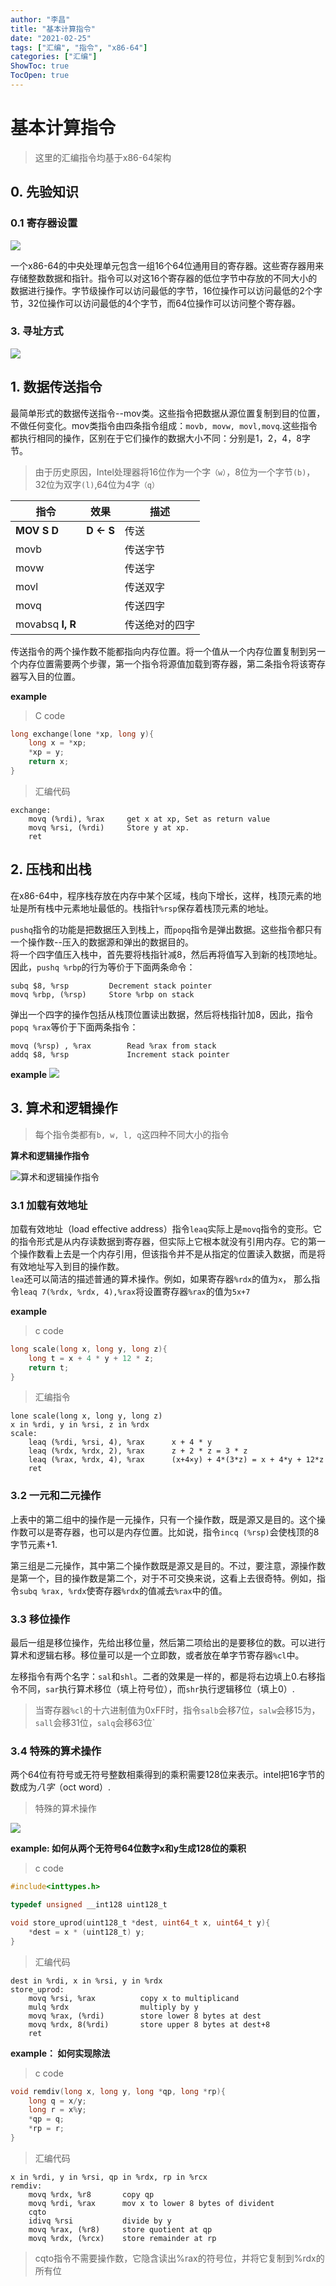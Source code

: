 ```yaml
---
author: "李昌"
title: "基本计算指令"
date: "2021-02-25"
tags: ["汇编", "指令", "x86-64"]
categories: ["汇编"]
ShowToc: true
TocOpen: true
---
```


# 基本计算指令

> 这里的汇编指令均基于x86-64架构

## 0. 先验知识

### 0.1 寄存器设置

![](../image/x86-64-reg.png)

一个x86-64的中央处理单元包含一组16个64位通用目的寄存器。这些寄存器用来存储整数数据和指针。指令可以对这16个寄存器的低位字节中存放的不同大小的数据进行操作。字节级操作可以访问最低的字节，16位操作可以访问最低的2个字节，32位操作可以访问最低的4个字节，而64位操作可以访问整个寄存器。

### 3. 寻址方式

![](../image/寻址方式.png)

## 1. 数据传送指令

最简单形式的数据传送指令--mov类。这些指令把数据从源位置复制到目的位置，不做任何变化。mov类指令由四条指令组成：`movb, movw, movl,movq`.这些指令都执行相同的操作，区别在于它们操作的数据大小不同：分别是1，2，4，8字节。

> 由于历史原因，Intel处理器将16位作为一个字`（w）`，8位为一个字节`(b)`，32位为双字`(l)`,64位为4字`（q）`

|指令|效果|描述|
|-----|-----|-----|
|**MOV    S    D**| **D  <-  S**| 传送|
|movb||传送字节|
|movw||传送字|
|movl||传送双字|
|movq||传送四字|
|movabsq  **I, R** ||传送绝对的四字|

传送指令的两个操作数不能都指向内存位置。将一个值从一个内存位置复制到另一个内存位置需要两个步骤，第一个指令将源值加载到寄存器，第二条指令将该寄存器写入目的位置。

**example**
> C code
```C
long exchange(lone *xp, long y){
    long x = *xp;
    *xp = y;
    return x;
}
```

> 汇编代码
```
exchange:
    movq (%rdi), %rax     get x at xp, Set as return value
    movq %rsi, (%rdi)     Store y at xp.
    ret
```

## 2. 压栈和出栈

在x86-64中，程序栈存放在内存中某个区域，栈向下增长，这样，栈顶元素的地址是所有栈中元素地址最低的。栈指针`%rsp`保存着栈顶元素的地址。 

`pushq`指令的功能是把数据压入到栈上，而`popq`指令是弹出数据。这些指令都只有一个操作数--压入的数据源和弹出的数据目的。  
将一个四字值压入栈中，首先要将栈指针减8，然后再将值写入到新的栈顶地址。因此，`pushq %rbp`的行为等价于下面两条命令：
```
subq $8, %rsp         Decrement stack pointer
movq %rbp, (%rsp)     Store %rbp on stack
```

弹出一个四字的操作包括从栈顶位置读出数据，然后将栈指针加8，因此，指令`popq %rax`等价于下面两条指令：
```
movq (%rsp) , %rax        Read %rax from stack
addq $8, %rsp             Increment stack pointer
```

**example**
![](../image/stack-example.png)

## 3. 算术和逻辑操作

> 每个指令类都有`b, w, l, q`这四种不同大小的指令

**算术和逻辑操作指令**  

![算术和逻辑操作指令](../image/算术和逻辑操作指令.png)

### 3.1 加载有效地址

加载有效地址（load effective address）指令`leaq`实际上是`movq`指令的变形。它的指令形式是从内存读数据到寄存器，但实际上它根本就没有引用内存。它的第一个操作数看上去是一个内存引用，但该指令并不是从指定的位置读入数据，而是将有效地址写入到目的操作数。  
`lea`还可以简洁的描述普通的算术操作。例如，如果寄存器`%rdx`的值为`x`， 那么指令`leaq 7(%rdx, %rdx, 4),%rax`将设置寄存器`%rax`的值为`5x+7`

**example**  
> c code
```C
long scale(long x, long y, long z){
    long t = x + 4 * y + 12 * z;
    return t;
}
```

> 汇编指令
```
lone scale(long x, long y, long z)
x in %rdi, y in %rsi, z in %rdx
scale:
    leaq (%rdi, %rsi, 4), %rax      x + 4 * y
    leaq (%rdx, %rdx, 2), %rax      z + 2 * z = 3 * z
    leaq (%rax, %rdx, 4), %rax      (x+4×y) + 4*(3*z) = x + 4*y + 12*z
    ret
```

### 3.2 一元和二元操作

上表中的第二组中的操作是一元操作，只有一个操作数，既是源又是目的。这个操作数可以是寄存器，也可以是内存位置。比如说，指令`incq (%rsp)`会使栈顶的8字节元素+1.  

第三组是二元操作，其中第二个操作数既是源又是目的。不过，要注意，源操作数是第一个，目的操作数是第二个，对于不可交换来说，这看上去很奇特。例如，指令`subq %rax, %rdx`使寄存器`%rdx`的值减去`%rax`中的值。

### 3.3 移位操作

最后一组是移位操作，先给出移位量，然后第二项给出的是要移位的数。可以进行算术和逻辑右移。移位量可以是一个立即数，或者放在单字节寄存器`%cl`中。  

左移指令有两个名字：`sal`和`shl`。二者的效果是一样的，都是将右边填上0.右移指令不同，`sar`执行算术移位（填上符号位），而`shr`执行逻辑移位（填上0）.

> 当寄存器`%cl`的十六进制值为0xFF时，指令`salb`会移7位，`salw`会移15为，`sall`会移31位，`salq`会移63位`

### 3.4 特殊的算术操作

两个64位有符号或无符号整数相乘得到的乘积需要128位来表示。intel把16字节的数成为*八字*（oct word）.   
> 特殊的算术操作    

![](../image/特殊的算术操作.png)

**example: 如何从两个无符号64位数字x和y生成128位的乘积**
> c code
```C
#include<inttypes.h>

typedef unsigned __int128 uint128_t

void store_uprod(uint128_t *dest, uint64_t x, uint64_t y){
    *dest = x * (uint128_t) y;
}
```

> 汇编代码
```
dest in %rdi, x in %rsi, y in %rdx
store_uprod:
    movq %rsi, %rax          copy x to multiplicand
    mulq %rdx                multiply by y
    movq %rax, (%rdi)        store lower 8 bytes at dest
    movq %rdx, 8(%rdi)       store upper 8 bytes at dest+8
    ret
```

**example： 如何实现除法**
> c code
```C
void remdiv(long x, long y, long *qp, long *rp){
    long q = x/y;
    long r = x%y;
    *qp = q;
    *rp = r;
}
```

> 汇编代码
```
x in %rdi, y in %rsi, qp in %rdx, rp in %rcx
remdiv:
    movq %rdx, %r8       copy qp
    movq %rdi, %rax      mov x to lower 8 bytes of divident
    cqto
    idivq %rsi           divide by y
    movq %rax, (%r8)     store quotient at qp
    movq %rdx, (%rcx)    store remainder at rp
```

> cqto指令不需要操作数，它隐含读出%rax的符号位，并将它复制到%rdx的所有位
